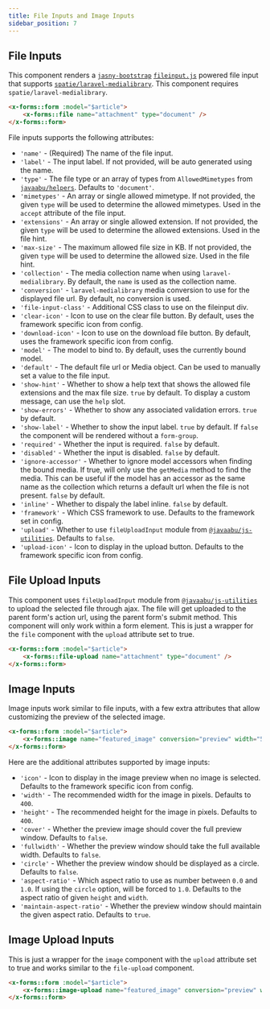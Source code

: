 ```yaml
---
title: File Inputs and Image Inputs
sidebar_position: 7
---
```


## File Inputs

This component renders a [`jasny-bootstrap`](https://www.jasny.net/bootstrap) [`fileinput.js`](https://www.jasny.net/bootstrap/components/#fileinput) powered file input that supports [`spatie/laravel-medialibrary`](https://spatie.be/docs/laravel-medialibrary). This component requires `spatie/laravel-medialibrary`.

```html
<x-forms::form :model="$article">
    <x-forms::file name="attachment" type="document" />
</x-forms::form>
```

File inputs supports the following attributes:
- `'name'` - (Required) The name of the file input.
- `'label'` - The input label. If not provided, will be auto generated using the name.
- `'type'` - The file type or an array of types from `AllowedMimetypes` from [`javaabu/helpers`](https://github.com/Javaabu/helpers). Defaults to `'document'`.
- `'mimetypes'` - An array or single allowed mimetype. If not provided, the given `type` will be used to determine the allowed mimetypes. Used in the `accept` attribute of the file input.
- `'extensions'` - An array or single allowed extension. If not provided, the given `type` will be used to determine the allowed extensions. Used in the file hint.
- `'max-size'` - The maximum allowed file size in KB. If not provided, the given `type` will be used to determine the allowed size. Used in the file hint.
- `'collection'` - The media collection name when using `laravel-medialibrary`. By default, the `name` is used as the collection name.
- `'conversion'` - `laravel-medialibrary` media conversion to use for the displayed file url. By default, no conversion is used.
- `'file-input-class'` - Additional CSS class to use on the fileinput div.
- `'clear-icon'` - Icon to use on the clear file button. By default, uses the framework specific icon from config.
- `'download-icon'` - Icon to use on the download file button. By default, uses the framework specific icon from config.
- `'model'` - The model to bind to. By default, uses the currently bound model.
- `'default'` - The default file url or Media object. Can be used to manually set a value to the file input.
- `'show-hint'` - Whether to show a help text that shows the allowed file extensions and the max file size. `true` by default. To display a custom message, can use the `help` slot.
- `'show-errors'` - Whether to show any associated validation errors. `true` by default.
- `'show-label'` - Whether to show the input label. `true` by default. If `false` the component will be rendered without a `form-group`.
- `'required'` - Whether the input is required. `false` by default.
- `'disabled'` - Whether the input is disabled. `false` by default.
- `'ignore-accessor'` - Whether to ignore model accessors when finding the bound media. If true, will only use the `getMedia` method to find the media. This can be useful if the model has an accessor as the same name as the collection which returns a default url when the file is not present. `false` by default.
- `'inline'` - Whether to dispaly the label inline. `false` by default.
- `'framework'` - Which CSS framework to use. Defaults to the framework set in config.
- `'upload'` - Whether to use `fileUploadInput` module from [`@javaabu/js-utilities`](https://github.com/Javaabu/js-utilities). Defaults to `false`.
- `'upload-icon'` - Icon to display in the upload button. Defaults to the framework specific icon from config.

## File Upload Inputs

This component uses `fileUploadInput` module from [`@javaabu/js-utilities`](https://github.com/Javaabu/js-utilities) to upload the selected file through ajax. The file will get uploaded to the parent form's action url, using the parent form's submit method. This component will only work within a form element. This is just a wrapper for the `file` component with the `upload` attribute set to true.

```html
<x-forms::form :model="$article">
    <x-forms::file-upload name="attachment" type="document" />
</x-forms::form>
```

## Image Inputs

Image inputs work similar to file inputs, with a few extra attributes that allow customizing the preview of the selected image.

```html
<x-forms::form :model="$article">
    <x-forms::image name="featured_image" conversion="preview" width="500" height="500" />
</x-forms::form>
```

Here are the additional attributes supported by image inputs:
- `'icon'` - Icon to display in the image preview when no image is selected. Defaults to the framework specific icon from config.
- `'width'` - The recommended width for the image in pixels. Defaults to `400`.
- `'height'` - The recommended height for the image in pixels. Defaults to `400`.
- `'cover'` - Whether the preview image should cover the full preview window. Defaults to `false`.
- `'fullwidth'` - Whether the preview window should take the full available width. Defaults to `false`.
- `'circle'` - Whether the preview window should be displayed as a circle. Defaults to `false`.
- `'aspect-ratio'` - Which aspect ratio to use as number between `0.0` and `1.0`. If using the `circle` option, will be forced to `1.0`. Defaults to the aspect ratio of given `height` and `width`.
- `'maintain-aspect-ratio'` - Whether the preview window should maintain the given aspect ratio. Defaults to `true`.

## Image Upload Inputs

This is just a wrapper for the `image` component with the `upload` attribute set to true and works similar to the `file-upload` component.

```html
<x-forms::form :model="$article">
    <x-forms::image-upload name="featured_image" conversion="preview" width="500" height="500" />
</x-forms::form>
```
